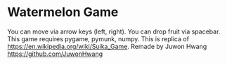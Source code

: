 # Watermelon Game
You can move via arrow keys (left, right).
You can drop fruit via spacebar.
This game requires pygame, pymunk, numpy.
This is replica of https://en.wikipedia.org/wiki/Suika_Game.
Remade by Juwon Hwang https://github.com/JuwonHwang